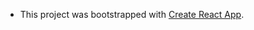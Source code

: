 * This project was bootstrapped with [Create React App](https://github.com/facebook/create-react-app).
